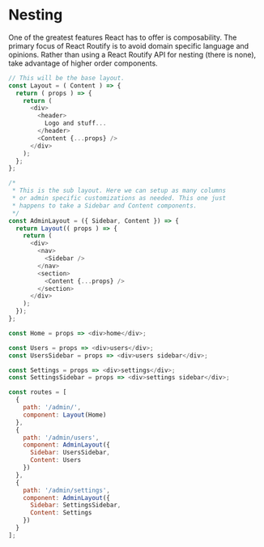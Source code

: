 # Nesting

One of the greatest features React has to offer is composability. The primary focus of React Routify is to avoid domain specific language and opinions. Rather than using a React Routify API for nesting (there is none), take advantage of higher order components.

```js
// This will be the base layout.
const Layout = ( Content ) => {
  return ( props ) => {
    return (
      <div>
        <header>
          Logo and stuff...
        </header>
        <Content {...props} />
      </div>
    );
  };
};

/* 
 * This is the sub layout. Here we can setup as many columns 
 * or admin specific customizations as needed. This one just 
 * happens to take a Sidebar and Content components.
 */ 
const AdminLayout = ({ Sidebar, Content }) => {
  return Layout(( props ) => {
    return (
      <div>
        <nav>
          <Sidebar />
        </nav>
        <section>
          <Content {...props} />
        </section>
      </div>
    );
  });
};

const Home = props => <div>home</div>;

const Users = props => <div>users</div>;
const UsersSidebar = props => <div>users sidebar</div>;

const Settings = props => <div>settings</div>;
const SettingsSidebar = props => <div>settings sidebar</div>;

const routes = [
  { 
    path: '/admin/', 
    component: Layout(Home) 
  },
  { 
    path: '/admin/users', 
    component: AdminLayout({ 
      Sidebar: UsersSidebar, 
      Content: Users 
    }) 
  },
  { 
    path: '/admin/settings', 
    component: AdminLayout({ 
      Sidebar: SettingsSidebar, 
      Content: Settings 
    }) 
  }
];
```
